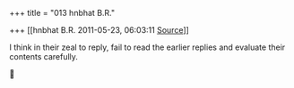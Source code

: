 +++
title = "013 hnbhat B.R."

+++
[[hnbhat B.R.	2011-05-23, 06:03:11 [Source](https://groups.google.com/g/samskrita/c/GeSoi-zhKNs)]]



I think in their zeal to reply, fail to read the earlier replies and evaluate their contents carefully.



